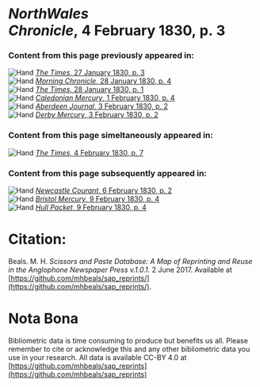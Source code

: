 # *NorthWales Chronicle*, 4 February 1830, p. 3  
  
### Content from this page previously appeared in:  
![Hand](http://scissorsandpaste.net/wp-content/uploads/2017/06/smallhandpointer.png) [*The Times*, 27 January 1830, p. 3](https://mhbeals.github.io/sap_html/The-Times/The-Times-27-January-1830-p-3)  
![Hand](http://scissorsandpaste.net/wp-content/uploads/2017/06/smallhandpointer.png) [*Morning Chronicle*, 28 January 1830, p. 4](https://mhbeals.github.io/sap_html/Morning-Chronicle/Morning-Chronicle-28-January-1830-p-4)  
![Hand](http://scissorsandpaste.net/wp-content/uploads/2017/06/smallhandpointer.png) [*The Times*, 28 January 1830, p. 1](https://mhbeals.github.io/sap_html/The-Times/The-Times-28-January-1830-p-1)  
![Hand](http://scissorsandpaste.net/wp-content/uploads/2017/06/smallhandpointer.png) [*Caledonian Mercury*, 1 February 1830, p. 4](https://mhbeals.github.io/sap_html/Caledonian-Mercury/Caledonian-Mercury-1-February-1830-p-4)  
![Hand](http://scissorsandpaste.net/wp-content/uploads/2017/06/smallhandpointer.png) [*Aberdeen Journal*, 3 February 1830, p. 2](https://mhbeals.github.io/sap_html/Aberdeen-Journal/Aberdeen-Journal-3-February-1830-p-2)  
![Hand](http://scissorsandpaste.net/wp-content/uploads/2017/06/smallhandpointer.png) [*Derby Mercury*, 3 February 1830, p. 2](https://mhbeals.github.io/sap_html/Derby-Mercury/Derby-Mercury-3-February-1830-p-2)  
  
### Content from this page simeltaneously appeared in:  
![Hand](http://scissorsandpaste.net/wp-content/uploads/2017/06/smallhandpointer.png) [*The Times*, 4 February 1830, p. 7](https://mhbeals.github.io/sap_html/The-Times/The-Times-4-February-1830-p-7)  
  
### Content from this page subsequently appeared in:  
![Hand](http://scissorsandpaste.net/wp-content/uploads/2017/06/smallhandpointer.png) [*Newcastle Courant*, 6 February 1830, p. 2](https://mhbeals.github.io/sap_html/Newcastle-Courant/Newcastle-Courant-6-February-1830-p-2)  
![Hand](http://scissorsandpaste.net/wp-content/uploads/2017/06/smallhandpointer.png) [*Bristol Mercury*, 9 February 1830, p. 4](https://mhbeals.github.io/sap_html/Bristol-Mercury/Bristol-Mercury-9-February-1830-p-4)  
![Hand](http://scissorsandpaste.net/wp-content/uploads/2017/06/smallhandpointer.png) [*Hull Packet*, 9 February 1830, p. 4](https://mhbeals.github.io/sap_html/Hull-Packet/Hull-Packet-9-February-1830-p-4)  


# Citation: 

Beals. M. H. *Scissors and Paste Database: A Map of Reprinting and Reuse in the Anglophone Newspaper Press v.1.0.1.* 2 June 2017. Available at [https://github.com/mhbeals/sap_reprints/](https://github.com/mhbeals/sap_reprints/). 

# Nota Bona

Bibliometric data is time consuming to produce but benefits us all. Please remember to cite or acknowledge this and any other bibliometric data you use in your research. All data is available CC-BY 4.0 at [https://github.com/mhbeals/sap_reprints](https://github.com/mhbeals/sap_reprints)